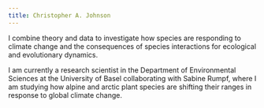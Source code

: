 ```yaml
---
title: Christopher A. Johnson
---
```


I combine theory and data to investigate how species are responding to climate change and the consequences of species interactions for ecological and evolutionary dynamics.

I am currently a research scientist in the Department of Environmental Sciences at the University of Basel collaborating with Sabine Rumpf, where I am studying how alpine and arctic plant species are shifting their ranges in response to global climate change.

